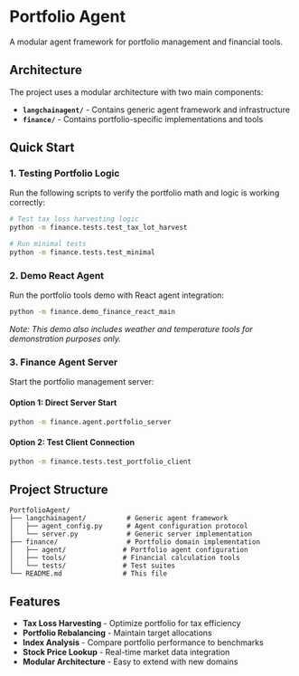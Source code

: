 # Portfolio Agent

A modular agent framework for portfolio management and financial tools.

## Architecture

The project uses a modular architecture with two main components:

- **`langchainagent/`** - Contains generic agent framework and infrastructure
- **`finance/`** - Contains portfolio-specific implementations and tools

## Quick Start

### 1. Testing Portfolio Logic

Run the following scripts to verify the portfolio math and logic is working correctly:

```bash
# Test tax loss harvesting logic
python -m finance.tests.test_tax_lot_harvest

# Run minimal tests
python -m finance.tests.test_minimal
```

### 2. Demo React Agent

Run the portfolio tools demo with React agent integration:

```bash
python -m finance.demo_finance_react_main
```

*Note: This demo also includes weather and temperature tools for demonstration purposes only.*

### 3. Finance Agent Server

Start the portfolio management server:

#### Option 1: Direct Server Start
```bash
python -m finance.agent.portfolio_server
```

#### Option 2: Test Client Connection
```bash
python -m finance.tests.test_portfolio_client
```

## Project Structure

```
PortfolioAgent/
├── langchainagent/          # Generic agent framework
│   ├── agent_config.py      # Agent configuration protocol
│   └── server.py            # Generic server implementation
├── finance/                 # Portfolio domain implementation
│   ├── agent/              # Portfolio agent configuration
│   ├── tools/              # Financial calculation tools
│   └── tests/              # Test suites
└── README.md               # This file
```

## Features

- **Tax Loss Harvesting** - Optimize portfolio for tax efficiency
- **Portfolio Rebalancing** - Maintain target allocations
- **Index Analysis** - Compare portfolio performance to benchmarks  
- **Stock Price Lookup** - Real-time market data integration
- **Modular Architecture** - Easy to extend with new domains